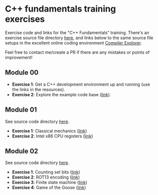 # C++ fundamentals training exercises

Exercise code and links for the "C++ Fundamentals" training.
There's an exercise source file directory [here](code/), and links below to the same source file setups in the excellent online coding environment [Compiler Explorer](https://www.godbolt.org/).

Feel free to contact me/create a PR if there are any mistakes or points of improvement!

## Module 00

- **Exercise 1**: Get a C++ development environment up and running (use the links in the resources).
- **Exercise 2**: Explore the example code base ([link](https://github.com/krisvanrens/master-mind)).

## Module 01

See source code directory [here](code/module_01/).

- **Exercise 1**: Classical mechanics ([link](https://www.godbolt.org/z/oYWr3v7j7))
- **Exercise 2**: Intel x86 CPU registers ([link](https://www.godbolt.org/z/fvn4cWqdj))

## Module 02

See source code directory [here](code/module_02/).

- **Exercise 1**: Counting set bits ([link](https://www.godbolt.org/z/3435Kovh5))
- **Exercise 2**: ROT13 encoding ([link](https://www.godbolt.org/z/eT3Gr9KTP))
- **Exercise 3**: Finite state machine ([link](https://www.godbolt.org/z/sxa1b8PPe))
- **Exercise 4**: Game of the Goose ([link](https://www.godbolt.org/z/9a4j3783o))
